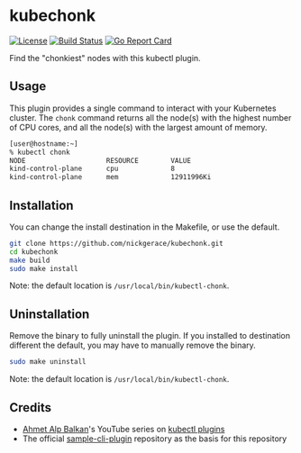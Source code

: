 # kubechonk

[![License](https://img.shields.io/badge/License-Apache%202.0-blue.svg)](https://opensource.org/licenses/Apache-2.0)
[![Build Status](https://github.com/nickgerace/kubechonk/workflows/Build/badge.svg)](https://github.com/nickgerace/kubechonk/actions?query=workflow%3ABuild)
[![Go Report Card](https://goreportcard.com/badge/github.com/nickgerace/kubechonk)](https://goreportcard.com/report/github.com/nickgerace/kubechon://goreportcard.com/report/github.com/nickgerace/kubechonk)

Find the "chonkiest" nodes with this kubectl plugin.

## Usage

This plugin provides a single command to interact with your Kubernetes cluster.
The ```chonk``` command returns all the node(s) with the highest number of CPU cores, and all the node(s) with the largest amount of memory.

```bash
[user@hostname:~]
% kubectl chonk
NODE                    RESOURCE        VALUE
kind-control-plane      cpu             8
kind-control-plane      mem             12911996Ki
```

## Installation

You can change the install destination in the Makefile, or use the default.

```bash
git clone https://github.com/nickgerace/kubechonk.git
cd kubechonk
make build
sudo make install
```

Note: the default location is ```/usr/local/bin/kubectl-chonk```.

## Uninstallation

Remove the binary to fully uninstall the plugin.
If you installed to destination different the default, you may have to manually remove the binary.

```bash
sudo make uninstall
```

Note: the default location is ```/usr/local/bin/kubectl-chonk```.

## Credits

- [Ahmet Alp Balkan](https://ahmet.im/)'s YouTube series on [kubectl plugins](https://www.youtube.com/watch?v=_W2qZvQT6XY)
- The official [sample-cli-plugin](https://github.com/kubernetes/sample-cli-plugin) repository as the basis for this repository
